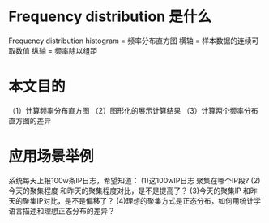 # Frequency distribution 是什么

Frequency distribution histogram = 频率分布直方图
横轴 = 样本数据的连续可取数值
纵轴 = 频率除以组距

# 本文目的

（1）计算频率分布直方图
（2）图形化的展示计算结果
（3）计算两个频率分布直方图的差异

# 应用场景举例

系统每天上报100w条IP日志，希望知道：
(1)这100wIP日志 聚集在哪个IP段?
(2)今天的聚集程度 和昨天的聚集程度对比，是不是提高了？
(3)今天的聚集IP 和昨天的聚集IP对比，是不是偏移了？
(4)理想的聚集方式是正态分布，如何用统计学语言描述和理想正态分布的差异？

